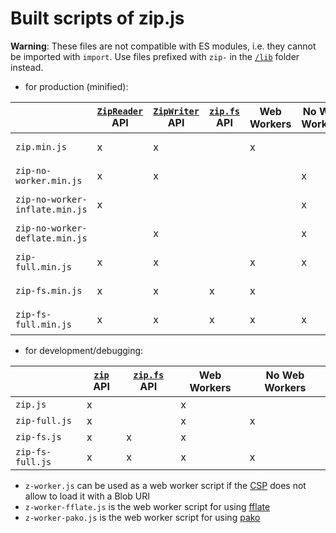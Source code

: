 # Built scripts of zip.js

**Warning**: These files are not compatible with ES modules, i.e. they cannot be imported with `import`. Use files prefixed with `zip-` in the [`/lib`](../lib) folder instead.
 
- for production (minified):

|                                | [`ZipReader`](https://gildas-lormeau.github.io/zip.js/core-api.html#zip-reading) API | [`ZipWriter`](https://gildas-lormeau.github.io/zip.js/core-api.html#zip-writing) API | [`zip.fs`](https://gildas-lormeau.github.io/zip.js/fs-api.html#fs-constructor) API | Web Workers | No Web Workers | Usage                                                 |
|--------------------------------|-----------------|-----------------|--------------|-------------|----------------|-------------------------------------------------------|
| `zip.min.js`                   |               x |               x |              |           x |                | compression/decompression with web workers            |
| `zip-no-worker.min.js`         |               x |               x |              |             |              x | compression/decompression without web workers         |
| `zip-no-worker-inflate.min.js` |               x |                 |              |             |              x | decompression without web workers                     |
| `zip-no-worker-deflate.min.js` |                 |               x |              |             |              x | compression without web workers                       |
| `zip-full.min.js`              |               x |               x |              |           x |              x | compression/decompression with or without web workers |
| `zip-fs.min.js`                |               x |               x |            x |           x |                | compression/decompression with web workers            |
| `zip-fs-full.min.js`           |               x |               x |            x |           x |              x | compression/decompression with or without web workers |

- for development/debugging:

|                       | [`zip`](https://gildas-lormeau.github.io/zip.js/core-api.html) API | [`zip.fs`](https://gildas-lormeau.github.io/zip.js/fs-api.html#fs-constructor) API | Web Workers | No Web Workers | 
|-----------------------|-----------|--------------|-------------|----------------|
| `zip.js`              |         x |              |           x |                |
| `zip-full.js`         |         x |              |           x |              x |
| `zip-fs.js`           |         x |            x |           x |                |
| `zip-fs-full.js`      |         x |            x |           x |              x |

- `z-worker.js` can be used as a web worker script if the [CSP](https://developer.mozilla.org/docs/Web/HTTP/CSP) does not allow to load it with a Blob URI
- `z-worker-fflate.js` is the web worker script for using [fflate](https://gildas-lormeau.github.io/zip.js/core-api.html#alternative-codec-fflate)
- `z-worker-pako.js` is the web worker script for using [pako](https://gildas-lormeau.github.io/zip.js/core-api.html#alternative-codec-pako)
